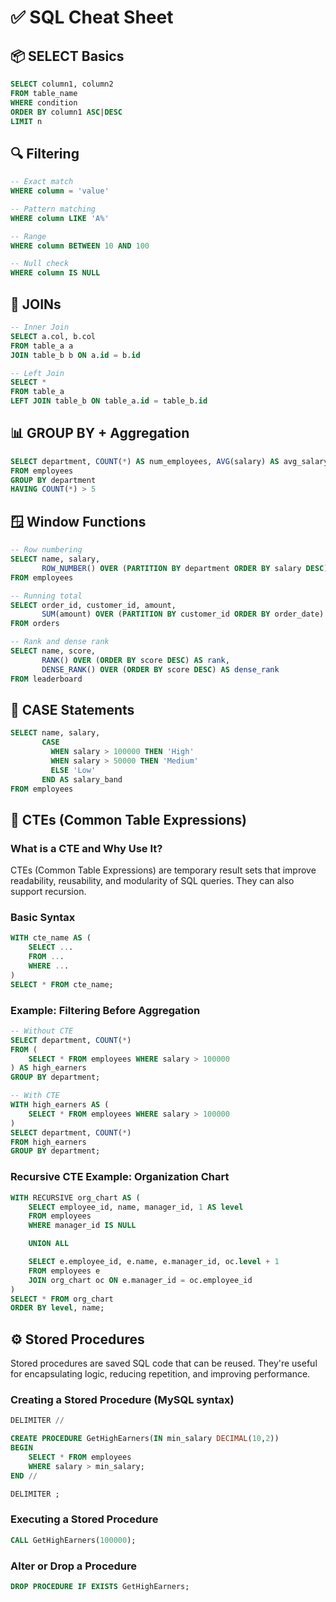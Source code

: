 
# ✅ SQL Cheat Sheet

## 📦 SELECT Basics
```sql
SELECT column1, column2
FROM table_name
WHERE condition
ORDER BY column1 ASC|DESC
LIMIT n
```

## 🔍 Filtering
```sql
-- Exact match
WHERE column = 'value'

-- Pattern matching
WHERE column LIKE 'A%'

-- Range
WHERE column BETWEEN 10 AND 100

-- Null check
WHERE column IS NULL
```

## 🤝 JOINs
```sql
-- Inner Join
SELECT a.col, b.col
FROM table_a a
JOIN table_b b ON a.id = b.id

-- Left Join
SELECT *
FROM table_a
LEFT JOIN table_b ON table_a.id = table_b.id
```

## 📊 GROUP BY + Aggregation
```sql
SELECT department, COUNT(*) AS num_employees, AVG(salary) AS avg_salary
FROM employees
GROUP BY department
HAVING COUNT(*) > 5
```

## 🪟 Window Functions
```sql
-- Row numbering
SELECT name, salary,
       ROW_NUMBER() OVER (PARTITION BY department ORDER BY salary DESC) AS row_num
FROM employees

-- Running total
SELECT order_id, customer_id, amount,
       SUM(amount) OVER (PARTITION BY customer_id ORDER BY order_date) AS running_total
FROM orders

-- Rank and dense rank
SELECT name, score,
       RANK() OVER (ORDER BY score DESC) AS rank,
       DENSE_RANK() OVER (ORDER BY score DESC) AS dense_rank
FROM leaderboard
```

## 📐 CASE Statements
```sql
SELECT name, salary,
       CASE
         WHEN salary > 100000 THEN 'High'
         WHEN salary > 50000 THEN 'Medium'
         ELSE 'Low'
       END AS salary_band
FROM employees
```

## 🔄 CTEs (Common Table Expressions)

### What is a CTE and Why Use It?
CTEs (Common Table Expressions) are temporary result sets that improve readability, reusability, and modularity of SQL queries. They can also support recursion.

### Basic Syntax
```sql
WITH cte_name AS (
    SELECT ...
    FROM ...
    WHERE ...
)
SELECT * FROM cte_name;
```

### Example: Filtering Before Aggregation
```sql
-- Without CTE
SELECT department, COUNT(*) 
FROM (
    SELECT * FROM employees WHERE salary > 100000
) AS high_earners
GROUP BY department;

-- With CTE
WITH high_earners AS (
    SELECT * FROM employees WHERE salary > 100000
)
SELECT department, COUNT(*)
FROM high_earners
GROUP BY department;
```

### Recursive CTE Example: Organization Chart
```sql
WITH RECURSIVE org_chart AS (
    SELECT employee_id, name, manager_id, 1 AS level
    FROM employees
    WHERE manager_id IS NULL

    UNION ALL

    SELECT e.employee_id, e.name, e.manager_id, oc.level + 1
    FROM employees e
    JOIN org_chart oc ON e.manager_id = oc.employee_id
)
SELECT * FROM org_chart
ORDER BY level, name;
```

## ⚙️ Stored Procedures

Stored procedures are saved SQL code that can be reused. They're useful for encapsulating logic, reducing repetition, and improving performance.

### Creating a Stored Procedure (MySQL syntax)
```sql
DELIMITER //

CREATE PROCEDURE GetHighEarners(IN min_salary DECIMAL(10,2))
BEGIN
    SELECT * FROM employees
    WHERE salary > min_salary;
END //

DELIMITER ;
```

### Executing a Stored Procedure
```sql
CALL GetHighEarners(100000);
```

### Alter or Drop a Procedure
```sql
DROP PROCEDURE IF EXISTS GetHighEarners;
```
